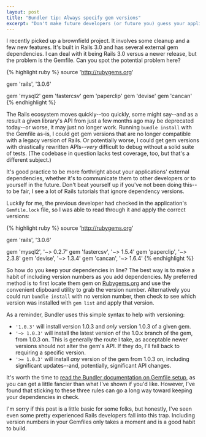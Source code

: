 ```yaml
---
layout: post
title: "Bundler tip: Always specify gem versions"
excerpt: "Don't make future developers (or future you) guess your application's dependencies. Tell Bundler how to load the right gems every time."
---
```


I recently picked up a brownfield project. It involves some cleanup and a few new features. It's built in Rails 3.0 and has several external gem dependencies. I can deal with it being Rails 3.0 versus a newer release, but the problem is the Gemfile. Can you spot the potential problem here?

{% highlight ruby %}
source 'http://rubygems.org'

gem 'rails', '3.0.6'

gem 'mysql2'
gem 'fastercsv'
gem 'paperclip'
gem 'devise'
gem 'cancan'
{% endhighlight %}

The Rails ecosystem moves quickly--too quickly, some might say--and as a result a given library's API from just a few months ago may be deprecated today--or worse, it may just no longer work. Running `bundle install` with the Gemfile as-is, I could get gem versions that are no longer compatible with a legacy version of Rails. Or potentially worse, I could get gem versions with drastically rewritten APIs--*very* difficult to debug without a solid suite of tests. (The codebase in question lacks test coverage, too, but that's a different subject.)

It's good practice to be more forthright about your applications' external dependencies, whether it's to communicate them to other developers or to yourself in the future. Don't beat yourself up if you've not been doing this--to be fair, I see a lot of Rails tutorials that ignore dependency versions.

Luckily for me, the previous developer had checked in the application's `Gemfile.lock` file, so I was able to read through it and apply the correct versions:

{% highlight ruby %}
source 'http://rubygems.org'

gem 'rails', '3.0.6'

gem 'mysql2', '~> 0.2.7'
gem 'fastercsv', '~> 1.5.4'
gem 'paperclip', '~> 2.3.8'
gem 'devise', '~> 1.3.4'
gem 'cancan', '~> 1.6.4'
{% endhighlight %}

So how do you keep your dependencies in line? The best way is to make a habit of including version numbers as you add dependencies. My preferred method is to first locate them gem on [Rubygems.org](http://rubygems.org) and use the convenient clipboard utility to grab the version number. Alternatively you could run `bundle install` with no version number, then check to see which version was installed with `gem list` and apply that version.

As a reminder, Bundler uses this simple syntax to help with versioning:

* `'1.0.3'` will install version 1.0.3 and *only* version 1.0.3 of a given gem.
* `'~> 1.0.3'` will install the latest version of the 1.0.x branch of the gem, from 1.0.3 on. This is generally the route I take, as acceptable newer versions should not alter the gem's API. If they do, I'll fall back to requiring a specific version.
* `'>= 1.0.3'` will install *any* version of the gem from 1.0.3 on, including significant updates--and, potentially, significant API changes.

It's worth the time to [read the Bundler documentation on Gemfile setup](http://gembundler.com/gemfile.html), as you can get a little fancier than what I've shown if you'd like. However, I've found that sticking to these three rules can go a long way toward keeping your dependencies in check.

I'm sorry if this post is a little basic for some folks, but honestly, I've seen even some pretty experienced Rails developers fall into this trap. Including version numbers in your Gemfiles only takes a moment and is a good habit to build.